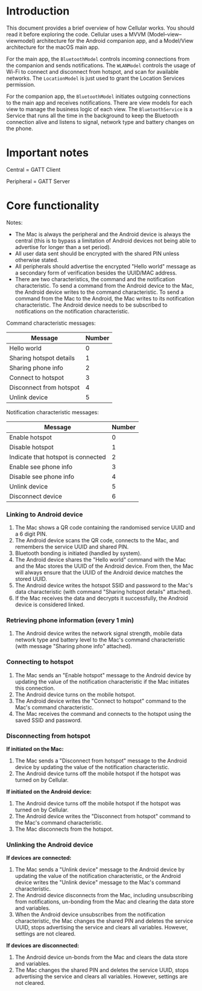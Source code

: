 # Introduction

This document provides a brief overview of how Cellular works. You should read it before exploring the code. Cellular uses a MVVM (Model–view–viewmodel) architecture for the Android companion app, and a Model/View architecture for the macOS main app.

For the main app, the `BluetoothModel` controls incoming connections from the companion and sends notifications. The `WLANModel` controls the usage of Wi-Fi to connect and disconnect from hotspot, and scan for available networks. The `LocationModel` is just used to grant the Location Services permission.

For the companion app, the `BluetoothModel` initiates outgoing connections to the main app and receives notifications. There are view models for each view to manage the business logic of each view. The `BluetoothService` is a Service that runs all the time in the background to keep the Bluetooth connection alive and listens to signal, network type and battery changes on the phone.

# Important notes

Central = GATT Client

Peripheral = GATT Server

# Core functionality

Notes:

* The Mac is always the peripheral and the Android device is always the central (this is to bypass a limitation of Android devices not being able to advertise for longer than a set period).
* All user data sent should be encrypted with the shared PIN unless otherwise stated.
* All peripherals should advertise the encrypted "Hello world" message as a secondary form of verification besides the UUID/MAC address.
* There are two characteristics, the command and the notification characteristic. To send a command from the Android device to the Mac, the Android device writes to the command characteristic. To send a command from the Mac to the Android, the Mac writes to its notification characteristic. The Android device needs to be subscribed to notifications on the notification characteristic.

Command characteristic messages:

| **Message**             | **Number** |
| ----------------------- | ---------- |
| Hello world             | 0          |
| Sharing hotspot details | 1          |
| Sharing phone info      | 2          |
| Connect to hotspot      | 3          |
| Disconnect from hotspot | 4          |
| Unlink device           | 5          |

Notification characteristic messages:

| **Message**                        | **Number** |
| ---------------------------------- | ---------- |
| Enable hotspot                     | 0          |
| Disable hotspot                    | 1          |
| Indicate that hotspot is connected | 2          |
| Enable see phone info              | 3          |
| Disable see phone info             | 4          |
| Unlink device                      | 5          |
| Disconnect device                  | 6          |

### Linking to Android device

1. The Mac shows a QR code containing the randomised service UUID and a 6 digit PIN.
2. The Android device scans the QR code, connects to the Mac, and remembers the service UUID and shared PIN.
3. Bluetooth bonding is initiated (handled by system).
4. The Android device shares the "Hello world" command with the Mac and the Mac stores the UUID of the Android device. From then, the Mac will always ensure that the UUID of the Android device matches the stored UUID.
5. The Android device writes the hotspot SSID and password to the Mac's data characteristic (with command "Sharing hotspot details" attached).
6. If the Mac receives the data and decrypts it successfully, the Android device is considered linked.

### Retrieving phone information (every 1 min)

1. The Android device writes the network signal strength, mobile data network type and battery level to the Mac's command characteristic (with message "Sharing phone info" attached).

### Connecting to hotspot

1. The Mac sends an "Enable hotspot" message to the Android device by updating the value of the notification characteristic if the Mac initiates this connection.
2. The Android device turns on the mobile hotspot.
3. The Android device writes the "Connect to hotspot" command to the Mac's command characteristic.
4. The Mac receives the command and connects to the hotspot using the saved SSID and password.

### Disconnecting from hotspot

**If initiated on the Mac:**

1. The Mac sends a "Disconnect from hotspot" message to the Android device by updating the value of the notification characteristic.
2. The Android device turns off the mobile hotspot if the hotspot was turned on by Cellular.

**If initiated on the Android device:**

1. The Android device turns off the mobile hotspot if the hotspot was turned on by Cellular.
2. The Android device writes the "Disconnect from hotspot" command to the Mac's command characteristic.
3. The Mac disconnects from the hotspot.

### Unlinking the Android device

**If devices are connected:**

1. The Mac sends a "Unlink device" message to the Android device by updating the value of the notification characteristic, or the Android device writes the "Unlink device" message to the Mac's command characteristic.
2. The Android device disconnects from the Mac, including unsubscribing from notifications, un-bonding from the Mac and clearing the data store and variables.
3. When the Android device unsubscribes from the notification characteristic, the Mac changes the shared PIN and deletes the service UUID, stops advertising the service and clears all variables. However, settings are not cleared.

**If devices are disconnected:**

1. The Android device un-bonds from the Mac and clears the data store and variables.
2. The Mac changes the shared PIN and deletes the service UUID, stops advertising the service and clears all variables. However, settings are not cleared.
